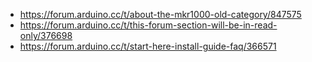 - https://forum.arduino.cc/t/about-the-mkr1000-old-category/847575
- https://forum.arduino.cc/t/this-forum-section-will-be-in-read-only/376698
- https://forum.arduino.cc/t/start-here-install-guide-faq/366571
